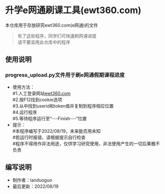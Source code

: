 # 升学e网通刷课工具(ewt360.com)

本仓库用于存放研究ewt360.com(e网通)的文件  

> 有了这些程序，同学们可快速刷网课进度  
> 请不要滥用此仓库中的程序

## 使用说明  
### progress_upload.py文件用于刷e网通假期课程进度  
* 使用方法：  
#1.人工登录网站[ewt360.com](https://ewt360.com)  
#2.按F12找到cookie选项  
#3.从中找到userid和token值并复制到程序相应位置  
#4.运行程序  
#5.等待程序运行至“---Finish---”位置  
* 提示：  
#本程序编写于2022/08/19，未来能否用未知  
#若运行时报错，请根据提示自行检查  
#程序不得用作非法用途，仅供学习研究使用，非法使用产生的一切后果概不负责  

## 编写说明
* 制作者：landuoguo  
* 最后更新：2022/08/19
